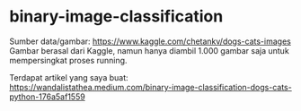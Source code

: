 # binary-image-classification
Sumber data/gambar: https://www.kaggle.com/chetankv/dogs-cats-images
Gambar berasal dari Kaggle, namun hanya diambil 1.000 gambar saja untuk mempersingkat proses running.

Terdapat artikel yang saya buat: https://wandalistathea.medium.com/binary-image-classification-dogs-cats-python-176a5af1559
